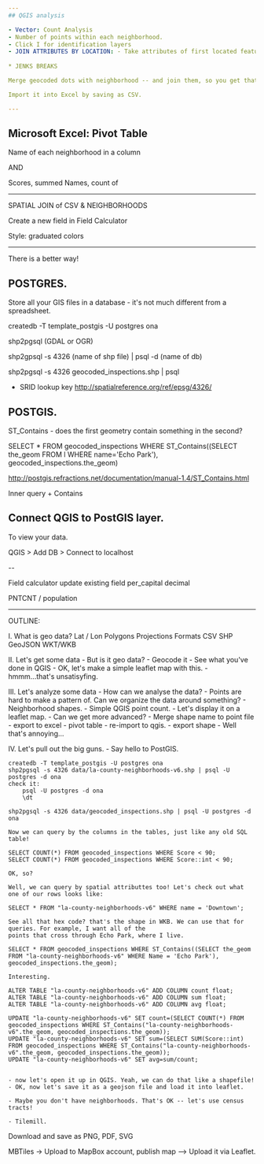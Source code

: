 ```yaml
---
## QGIS analysis

- Vector: Count Analysis
- Number of points within each neighborhood. 
- Click I for identification layers
- JOIN ATTRIBUTES BY LOCATION: - Take attributes of first located feature
 
* JENKS BREAKS

Merge geocoded dots with neighborhood -- and join them, so you get that in the DBF.

Import it into Excel by saving as CSV.

---
```


## Microsoft Excel: Pivot Table 

Name of each neighborhood in a column

AND

Scores, summed
Names, count of

---

SPATIAL JOIN of CSV & NEIGHBORHOODS

Create a new field in Field Calculator

Style: graduated colors

---

There is a better way!

## POSTGRES.

Store all your GIS files in a database - it's not much different from a spreadsheet.

createdb -T template_postgis -U postgres ona

shp2pgsql (GDAL or OGR)

shp2gpsql -s 4326 (name of shp file) | psql -d (name of db)

shp2pgsql -s 4326 geocoded_inspections.shp | psql 

* SRID lookup key http://spatialreference.org/ref/epsg/4326/

## POSTGIS.

ST_Contains - does the first geometry contain something in the second?

SELECT * FROM geocoded_inspections WHERE ST_Contains((SELECT  the_geom FROM l WHERE name='Echo Park'), geocoded_inspections.the_geom)

http://postgis.refractions.net/documentation/manual-1.4/ST_Contains.html

Inner query + Contains

## Connect QGIS to PostGIS layer.

To view your data. 

QGIS > Add DB > Connect to localhost

-- 

Field calculator
update existing field
per_capital
decimal

PNTCNT / population

---

OUTLINE:

I. What is geo data?
    Lat / Lon
    Polygons
    Projections
    Formats
        CSV
        SHP
        GeoJSON
        WKT/WKB

II. Let's get some data
    - But is it geo data?
    - Geocode it
    - See what you've done in QGIS
    - OK, let's make a simple leaflet map with this.
        - hmmm...that's unsatisyfing.

III. Let's analyze some data
    - How can we analyse the data?
        - Points are hard to make a pattern of. Can we organize the data around something?
    - Neighborhood shapes.
    - Simple QGIS point count.
        - Let's display it on a leaflet map.
    - Can we get more advanced?
        - Merge shape name to point file
        - export to excel
        - pivot table
        - re-import to qgis.
        - export shape
    - Well that's annoying...

IV. Let's pull out the big guns.
    - Say hello to PostGIS.

    createdb -T template_postgis -U postgres ona
    shp2pgsql -s 4326 data/la-county-neighborhoods-v6.shp | psql -U postgres -d ona
    check it:
        psql -U postgres -d ona
        \dt

    shp2pgsql -s 4326 data/geocoded_inspections.shp | psql -U postgres -d ona

    Now we can query by the columns in the tables, just like any old SQL table!

    SELECT COUNT(*) FROM geocoded_inspections WHERE Score < 90;
    SELECT COUNT(*) FROM geocoded_inspections WHERE Score::int < 90;

    OK, so?

    Well, we can query by spatial attributtes too! Let's check out what one of our rows looks like:

    SELECT * FROM "la-county-neighborhoods-v6" WHERE name = 'Downtown';

    See all that hex code? that's the shape in WKB. We can use that for queries. For example, I want all of the 
    points that cross through Echo Park, where I live.

    SELECT * FROM geocoded_inspections WHERE ST_Contains((SELECT the_geom FROM "la-county-neighborhoods-v6" WHERE Name = 'Echo Park'), geocoded_inspections.the_geom);

    Interesting.

    ALTER TABLE "la-county-neighborhoods-v6" ADD COLUMN count float;
    ALTER TABLE "la-county-neighborhoods-v6" ADD COLUMN sum float;
    ALTER TABLE "la-county-neighborhoods-v6" ADD COLUMN avg float;

    UPDATE "la-county-neighborhoods-v6" SET count=(SELECT COUNT(*) FROM geocoded_inspections WHERE ST_Contains("la-county-neighborhoods-v6".the_geom, geocoded_inspections.the_geom));
    UPDATE "la-county-neighborhoods-v6" SET sum=(SELECT SUM(Score::int) FROM geocoded_inspections WHERE ST_Contains("la-county-neighborhoods-v6".the_geom, geocoded_inspections.the_geom));
    UPDATE "la-county-neighborhoods-v6" SET avg=sum/count;


    - now let's open it up in QGIS. Yeah, we can do that like a shapefile!
    - OK, now let's save it as a geojson file and load it into leaflet.

    - Maybe you don't have neighborhoods. That's OK -- let's use census tracts!

    - Tilemill.

Download and save as PNG, PDF, SVG

MBTiles -> Upload to MapBox account, publish map --> Upload it via Leaflet. 


